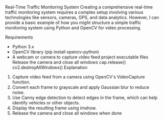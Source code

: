 Real-Time Traffic Monitoring System
Creating a comprehensive real-time traffic monitoring system requires a complex setup involving various technologies like sensors, cameras, GPS, and data analytics. However, I can provide a basic example of how you might structure a simple traffic monitoring system using Python and OpenCV for video processing.

Requirements
- Python 3.x
- OpenCV library (pip install opencv-python)
- A webcam or camera to capture video feed
project executable files
Release the camera and close all windows
cap.release()
cv2.destroyAllWindows()
Explanation
1. Capture video feed from a camera using OpenCV's VideoCapture function.
2. Convert each frame to grayscale and apply Gaussian blur to reduce noise.
3. Use Canny edge detection to detect edges in the frame, which can help identify vehicles or other objects.
4. Display the resulting frame using imshow.
5. Release the camera and close all windows when done

